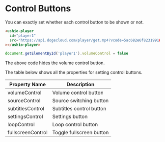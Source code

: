 # Control Buttons

You can exactly set whether each control button to be shown or not.

```html
<ushio-player
  id="player1"
  src="https://api.dogecloud.com/player/get.mp4?vcode=5ac682e6f8231991&userId=17&ext=.mp4"
></ushio-player>
```

```javascript
document.getElementById('player1').volumeControl = false
```

The above code hides the volume control button.

The table below shows all the properties for setting control buttons.

| Property Name | Description |
| --- | --- |
| volumeControl | Volume control button |
| sourceControl | Source switching button |
| subtitlesControl | Subtitles control button |
| settingsControl | Settings button |
| loopControl | Loop control button |
| fullscreenControl | Toggle fullscreen button |
